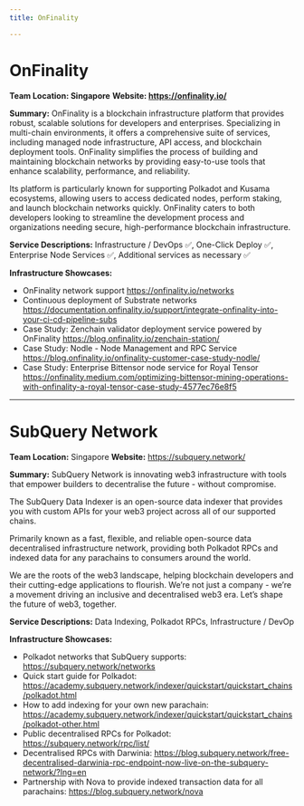 ```yaml
---
title: OnFinality

---
```


# OnFinality
**Team Location: Singapore**
**Website: https://onfinality.io/**

**Summary:** 
OnFinality is a blockchain infrastructure platform that provides robust, scalable solutions for developers and enterprises. Specializing in multi-chain environments, it offers a comprehensive suite of services, including managed node infrastructure, API access, and blockchain deployment tools. OnFinality simplifies the process of building and maintaining blockchain networks by providing easy-to-use tools that enhance scalability, performance, and reliability.

Its platform is particularly known for supporting Polkadot and Kusama ecosystems, allowing users to access dedicated nodes, perform staking, and launch blockchain networks quickly. OnFinality caters to both developers looking to streamline the development process and organizations needing secure, high-performance blockchain infrastructure.

**Service Descriptions:** Infrastructure / DevOps ✅, One-Click Deploy ✅, Enterprise Node Services ✅, Additional services as necessary ✅

**Infrastructure Showcases:**
- OnFinality network support https://onfinality.io/networks
- Continuous deployment of Substrate networks https://documentation.onfinality.io/support/integrate-onfinality-into-your-ci-cd-pipeline-subs
- Case Study: Zenchain validator deployment service powered by OnFinality
https://blog.onfinality.io/zenchain-station/
- Case Study: Nodle - Node Management and RPC Service https://blog.onfinality.io/onfinality-customer-case-study-nodle/
- Case Study: Enterprise Bittensor node service for Royal Tensor https://onfinality.medium.com/optimizing-bittensor-mining-operations-with-onfinality-a-royal-tensor-case-study-4577ec76e8f5



---

# SubQuery Network
**Team Location:** Singapore
**Website:** https://subquery.network/

**Summary:** 
SubQuery Network is innovating web3 infrastructure with tools that empower builders to decentralise the future - without compromise. 

The SubQuery Data Indexer is an open-source data indexer that provides you with custom APIs for your web3 project across all of our supported chains.

Primarily known as a fast, flexible, and reliable open-source data decentralised infrastructure network, providing both Polkadot RPCs and indexed data for any parachains to consumers around the world. 

We are the roots of the web3 landscape, helping blockchain developers and their cutting-edge applications to flourish. We’re not just a company - we’re a movement driving an inclusive and decentralised web3 era. Let’s shape the future of web3, together. 

**Service Descriptions:** Data Indexing, Polkadot RPCs, Infrastructure / DevOp

**Infrastructure Showcases:** 
- Polkadot networks that SubQuery supports: https://subquery.network/networks
- Quick start guide for Polkadot: https://academy.subquery.network/indexer/quickstart/quickstart_chains/polkadot.html
- How to add indexing for your own new parachain: https://academy.subquery.network/indexer/quickstart/quickstart_chains/polkadot-other.html
- Public decentralised RPCs for Polkadot: https://subquery.network/rpc/list/
- Decentralised RPCs with Darwinia: https://blog.subquery.network/free-decentralised-darwinia-rpc-endpoint-now-live-on-the-subquery-network/?lng=en
- Partnership with Nova to provide indexed transaction data for all parachains: https://blog.subquery.network/nova
